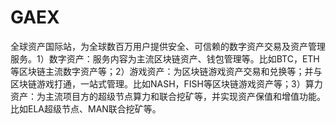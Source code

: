 # 

# GAEX

全球资产国际站，为全球数百万用户提供安全、可信赖的数字资产交易及资产管理服务。1）数字资产：服务内容为主流区块链资产、钱包管理等。比如BTC，ETH等区块链主流数字资产等；2）游戏资产：为区块链游戏资产交易和兑换等；并与区块链游戏打通，一站式管理。比如NASH，FISH等区块链游戏资产等；3）算力资产：为主流项目方的超级节点算力和联合挖矿等，并实现资产保值和增值功能。比如ELA超级节点、MAN联合挖矿等。


